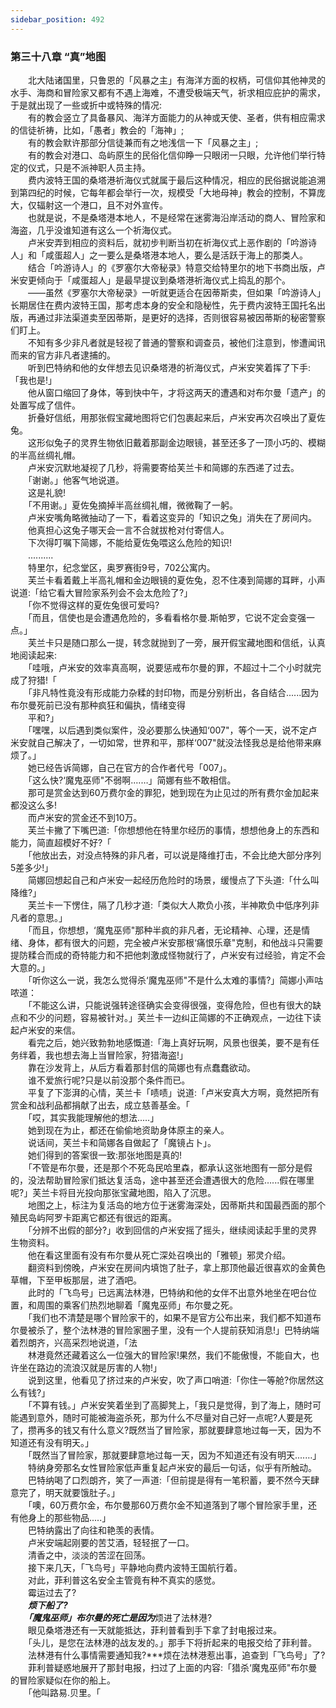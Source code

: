 ```yaml
---
sidebar_position: 492
---
```

### 第三十八章 “真”地图  


　　北大陆诸国里，只鲁恩的「风暴之主」有海洋方面的权柄，可信仰其他神灵的水手、海商和冒险家又都有不遇上海难，不遭受极端天气，祈求相应庇护的需求，于是就出现了一些或折中或特殊的情况:  
　　有的教会竖立了具备暴风、海洋方面能力的从神或天使、圣者，供有相应需求的信徒祈祷，比如，「愚者」教会的「海神」;  
　　有的教会默许那部分信徒兼而有之地浅信一下「风暴之主」;  
　　有的教会对港口、岛屿原生的民俗化信仰睁一只眼闭一只眼，允许他们举行特定的仪式，只是不派神职人员主持。  
　　费内波特王国的桑塔港祈海仪式就属于最后这种情况，相应的民俗据说能追溯到第四纪的时候，它每年都会举行一次，规模受「大地母神」教会的控制，不算庞大，仅辐射这一个港口，且不对外宣传。  
　　也就是说，不是桑塔港本地人，不是经常在迷雾海沿岸活动的商人、冒险家和海盗，几乎没谁知道有这么一个祈海仪式。  
　　卢米安弄到相应的资料后，就初步判断当初在祈海仪式上恶作剧的「吟游诗人」和「咸蛋超人」之一要么是桑塔港本地人，要么是活跃于海上的那类人。  
　　结合「吟游诗人」的《罗塞尔大帝秘录》特意交给特里尔的地下书商出版，卢米安更倾向于「咸蛋超人」是最早提议到桑塔港祈海仪式上捣乱的那个。  
　　——虽然《罗塞尔大帝秘录》一听就更适合在因蒂斯卖，但如果「吟游诗人」长期居住在费内波特王国，那考虑本身的安全和隐秘性，先于费内波特王国托名出版，再通过非法渠道卖至因蒂斯，是更好的选择，否则很容易被因蒂斯的秘密警察们盯上。  
　　不知有多少非凡者就是轻视了普通的警察和调查员，被他们注意到，惨遭闻讯而来的官方非凡者逮捕的。  
　　听到巴特纳和他的女伴想去见识桑塔港的祈海仪式，卢米安笑着挥了下手:「我也是!」  
　　他从窗口缩回了身体，等到快中午，才将这两天的遭遇和对布尔曼「遗产」的处置写成了信件。  
　　折叠好信纸，用那张假宝藏地图将它们包裹起来后，卢米安再次召唤出了夏佐兔。  
　　这形似兔子的灵界生物依旧戴着那副金边眼镜，甚至还多了一顶小巧的、模糊的半高丝绸礼帽。  
　　卢米安沉默地凝视了几秒，将需要寄给芙兰卡和简娜的东西递了过去。  
　　「谢谢。」他客气地说道。  
　　这是礼貌!  
　　「不用谢。」夏佐兔摘掉半高丝绸礼帽，微微鞠了一躬。  
　　卢米安嘴角略微抽动了一下，看着这变异的「知识之兔」消失在了房间内。  
　　他真担心这兔子哪天会一言不合就拔枪对付寄信人。  
　　下次得叮嘱下简娜，不能给夏佐兔喂这么危险的知识!  
　　..........  
　　特里尔，纪念堂区，奥罗赛街9号，702公寓内。  
　　芙兰卡看着戴上半高礼帽和金边眼镜的夏佐兔，忍不住凑到简娜的耳畔，小声说道:「给它看大冒险家系列会不会太危险了?」  
　　「你不觉得这样的夏佐兔很可爱吗?  
　　「而且，信使也是会遭遇危险的，多看看格尔曼.斯帕罗，它说不定会变强一点。」  
　　芙兰卡只是随口那么一提，转念就抛到了一旁，展开假宝藏地图和信纸，认真地阅读起来:  
　　「哇哦，卢米安的效率真高啊，说要惩戒布尔曼的罪，不超过十二个小时就完成了狩猎!「  
　　「非凡特性竟没有形成能力杂糅的封印物，而是分别析出，各自结合......因为布尔曼死前已没有那种疯狂和偏执，情绪变得  
　　平和?」  
　　「嘿嘿，以后遇到类似案件，没必要那么快通知‘007"，等个一天，说不定卢米安就自己解决了，一切如常，世界和平，那样‘007"就没法怪我总是给他带来麻烦了。」  
　　她已经告诉简娜，自己在官方的合作者代号「007」。  
　　「这么快?‘魔鬼巫师"不弱啊.……」简娜有些不敢相信。  
　　那可是赏金达到60万费尔金的罪犯，她到现在为止见过的所有费尔金加起来都没这么多!  
　　而卢米安的赏金还不到10万。  
　　芙兰卡撇了下嘴巴道:「你想想他在特里尔经历的事情，想想他身上的东西和能力，简直超模好不好?「  
　　「他放出去，对没点特殊的非凡者，可以说是降维打击，不会比绝大部分序列5差多少!」  
　　简娜回想起自己和卢米安一起经历危险时的场景，缓慢点了下头道:「什么叫降维?」  
　　芙兰卡一下愣住，隔了几秒才道:「类似大人欺负小孩，半神欺负中低序列非凡者的意思。」  
　　「而且，你想想，‘魔鬼巫师"那种半疯的非凡者，无论精神、心理，还是情绪、身体，都有很大的问题，完全被卢米安那根‘痛恨乐章"克制，和他战斗只需要提防糅合而成的奇特能力和不把他刺激成怪物就行了，卢米安有过经验，肯定不会大意的。」  
　　「听你这么一说，我怎么觉得杀‘魔鬼巫师"不是什么太难的事情?」简娜小声咕哝道：  
　　「不能这么讲，只能说强转途径确实会变得很强，变得危险，但也有很大的缺点和不少的问题，容易被针对。」芙兰卡一边纠正简娜的不正确观点，一边往下读起卢米安的来信。  
　　看完之后，她兴致勃勃地感慨道:「海上真好玩啊，风景也很美，要不是有任务绊着，我也想去海上当冒险家，狩猎海盗!」  
　　靠在沙发背上，从后方看着那封信的简娜也有点蠢蠢欲动。  
　　谁不爱旅行呢?只是以前没那个条件而已。  
　　平复了下澎湃的心情，芙兰卡「啧啧」说道:「卢米安真大方啊，竟然把所有赏金和战利品都捐献了出去，成立慈善基金。「  
　　「哎，其实我能理解他的想法..…」  
　　她到现在为止，都还在偷偷地资助身体原主的亲人。  
　　说话间，芙兰卡和简娜各自做起了「魔镜占卜」。  
　　她们得到的答案很一致:那张地图是真的!  
　　「不管是布尔曼，还是那个不死岛民哈里森，都承认这张地图有一部分是假的，没法帮助冒险家们抵达复活岛，途中甚至还会遭遇很大的危险…...假在哪里呢?」芙兰卡将目光投向那张宝藏地图，陷入了沉思。  
　　地图之上，标注为复活岛的地方位于迷雾海深处，因蒂斯共和国最西面的那个殖民岛屿阿罗卡距离它都还有很远的距离。  
　　「分辨不出假的部分?」收到回信的卢米安摇了摇头，继续阅读起手里的灵界生物资料。  
　　他在看这里面有没有布尔曼从死亡深处召唤出的「雅顿」邪灵介绍。  
　　翻资料到傍晚，卢米安在房间内填饱了肚子，拿上那顶他最近很喜欢的金黄色草帽，下至甲板那层，进了酒吧。  
　　此时的「飞鸟号」已远离法林港，巴特纳和他的女伴不出意外地坐在吧台位置，和周围的乘客们热烈地聊着「魔鬼巫师」布尔曼之死。  
　　「我们也不清楚是哪个冒险家干的，如果不是官方公布出来，我们都不知道布尔曼被杀了，整个法林港的冒险家圈子里，没有一个人提前获知消息!」巴特纳端着烈朗齐，兴高采烈地说道，「法  
　　林港竟然还藏着这么一位强大的冒险家!果然，我们不能傲慢，不能自大，也许坐在路边的流浪汉就是厉害的人物!」  
　　说到这里，他看见了挤过来的卢米安，吹了声口哨道:「你住一等舱?你居然这么有钱?」  
　　「不算有钱。」卢米安笑着坐到了高脚凳上，「我只是觉得，到了海上，随时可能遇到意外，随时可能被海盗杀死，那为什么不尽量对自己好一点呢?人要是死了，攒再多的钱又有什么意义?既然当了冒险家，那就要肆意地过每一天，因为不知道还有没有明天。」  
　　「既然当了冒险家，那就要肆意地过每一天，因为不知道还有没有明天....…」  
　　特纳身旁那名女性冒险家低声重复起卢米安的最后一句话，似乎有所触动。  
　　巴特纳喝了口烈朗齐，笑了一声道:「但前提是得有一笔积蓄，要不然今天肆意完了，明天就要饿肚子。」  
　　「噢，60万费尔金，布尔曼那60万费尔金不知道落到了哪个冒险家手里，还有他身上的那些物品.....」  
　　巴特纳露出了向往和艳羡的表情。  
　　卢米安端起刚要的苦艾酒，轻轻抿了一口。  
　　清香之中，淡淡的苦涩在回荡。  
　　接下来几天，「飞鸟号」平静地向费内波特王国航行着。  
　　对此，菲利普这名安全主管竟有种不真实的感觉。  
　　霉运过去了?  
　　***烦下船了?  
　　「魔鬼巫师」布尔曼的死亡是因为***烦进了法林港?  
　　眼见桑塔港还有一天就能抵达，菲利普看到手下拿了封电报过来。  
　　「头儿，是您在法林港的战友发的。」那手下将折起来的电报交给了菲利普。  
　　法林港有什么事情需要通知我?***烦在法林港惹出事，追查到「飞鸟号」了?  
　　菲利普疑惑地展开了那封电报，扫过了上面的内容:「猎杀‘魔鬼巫师"布尔曼的冒险家疑似在你的船上。  
　　「他叫路易.贝里。「  

